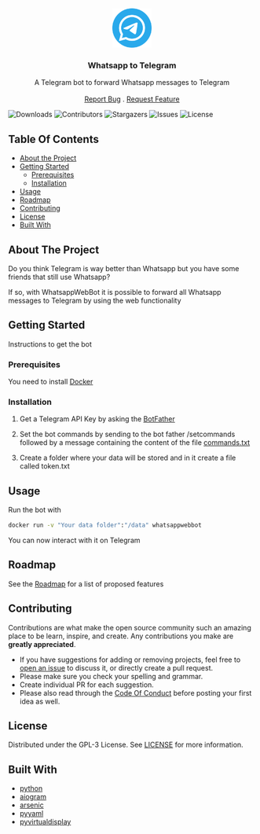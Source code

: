 <br/>
<p align="center">
  <a href="https://github.com/RikyIsola/WhatsappWebBot">
    <img src="images/logo.png" alt="Logo" width="80" height="80">
  </a>

  <h3 align="center">Whatsapp to Telegram</h3>

  <p align="center">
    A Telegram bot to forward Whatsapp messages to Telegram
    <br/>
    <br/>
    <a href="https://github.com/RikyIsola/WhatsappWebBot/issues">Report Bug</a>
    .
    <a href="https://github.com/RikyIsola/WhatsappWebBot/issues">Request Feature</a>
  </p>
</p>

![Downloads](https://img.shields.io/github/downloads/RikyIsola/WhatsappWebBot/total) ![Contributors](https://img.shields.io/github/contributors/RikyIsola/WhatsappWebBot?color=dark-green) ![Stargazers](https://img.shields.io/github/stars/RikyIsola/WhatsappWebBot?style=social) ![Issues](https://img.shields.io/github/issues/RikyIsola/WhatsappWebBot) ![License](https://img.shields.io/github/license/RikyIsola/WhatsappWebBot)

## Table Of Contents

* [About the Project](#about-the-project)
* [Getting Started](#getting-started)
  * [Prerequisites](#prerequisites)
  * [Installation](#installation)
* [Usage](#usage)
* [Roadmap](#roadmap)
* [Contributing](#contributing)
* [License](#license)
* [Built With](#built-with)

## About The Project

Do you think Telegram is way better than Whatsapp but you have some friends that still use Whatsapp?

If so, with WhatsappWebBot it is possible to forward all Whatsapp messages to Telegram by using the web functionality

## Getting Started

Instructions to get the bot

### Prerequisites

You need to install [Docker](https://www.docker.com/)

### Installation

1. Get a Telegram API Key by asking the [BotFather](https://telegram.dog/BotFather)

2. Set the bot commands by sending to the bot father /setcommands followed by a message containing the content of the file [commands.txt](https://raw.githubusercontent.com/RikyIsola/WhatsappWebBot/main/commands.txt)

3. Create a folder where your data will be stored and in it create a file called token.txt

## Usage

Run the bot with
```bash
docker run -v "Your data folder":"/data" whatsappwebbot
```

You can now interact with it on Telegram

## Roadmap

See the [Roadmap](https://github.com/RikyIsola/WhatsappWebBot/projects) for a list of proposed features

## Contributing

Contributions are what make the open source community such an amazing place to be learn, inspire, and create. Any contributions you make are **greatly appreciated**.
* If you have suggestions for adding or removing projects, feel free to [open an issue](https://github.com/RikyIsola/WhatsappWebBot/issues/new) to discuss it, or directly create a pull request.
* Please make sure you check your spelling and grammar.
* Create individual PR for each suggestion.
* Please also read through the [Code Of Conduct](https://github.com/RikyIsola/WhatsappWebBot/blob/main/CODE_OF_CONDUCT.md) before posting your first idea as well.

## License

Distributed under the GPL-3 License. See [LICENSE](https://github.com/RikyIsola/WhatsappWebBot/blob/main/LICENSE) for more information.

## Built With

* [python](https://www.python.org/)
* [aiogram](https://github.com/aiogram/aiogram)
* [arsenic](https://github.com/HDE/arsenic)
* [pyyaml](https://pyyaml.org/)
* [pyvirtualdisplay](https://github.com/ponty/pyvirtualdisplay)
